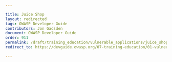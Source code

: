 ```yaml
---

title: Juice Shop
layout: redirected
tags: OWASP Developer Guide
contributors: Jon Gadsden
document: OWASP Developer Guide
order: 911
permalink: /draft/training_education/vulnerable_applications/juice_shop/
redirect_to: https://devguide.owasp.org/07-training-education/01-vulnerable-apps/01-juice-shop/

---
```

